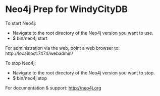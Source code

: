 
Neo4j Prep for WindyCityDB
===

To start Neo4j:
* Navigate to the root directory of the Neo4j version you want to use.
* $ bin/neo4j start

For administration via the web, point a web browser to:
http://localhost:7474/webadmin/

To stop Neo4j:
* Navigate to the root directory of the Neo4j version you want to stop.
* $ bin/neo4j stop

For documentation & support:
http://neo4j.org




